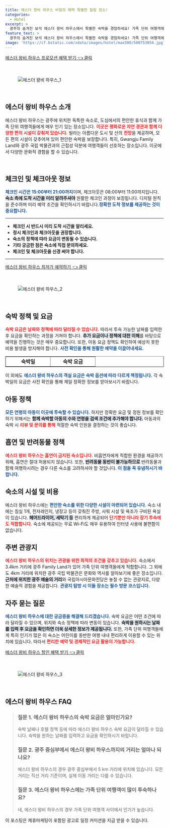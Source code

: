 ```yaml
---
title: 에스더 왕비 하우스 비밀의 매력 특별한 힐링 장소!
categories:
  - Hotel
excerpt: >
  광주의 숨겨진 보석 에스더 왕비 하우스에서 특별한 숙박을 경험하세요! 가족 단위 여행객에게 최적화된 이 빌라는 도시와 산의 환상적인 전망을 자랑합니다. 무료 WiFi 세련된 주방 시설까지 갖춘 편안한 공간 지금 예약하세요!
feature_text: >
  광주의 숨겨진 보석 에스더 왕비 하우스에서 특별한 숙박을 경험하세요! 가족 단위 여행객에게 최적화된 이 빌라는 도시와 산의 환상적인 전망을 자랑합니다. 무료 WiFi 세련된 주방 시설까지 갖춘 편안한 공간 지금 예약하세요!
image: 'https://cf.bstatic.com/xdata/images/hotel/max500/500753054.jpg?k=44edf941e02e8bc5e1537d392d3a6ba0de2d99691a560246964801fee4c70338&o=&hp=1'
---
```


<p><a class="modoo-button" href="https://tinyurl.com/25h2rutl" rel="nofollow noopener">에스더 왕비 하우스 프로모션 혜택 받기 👈 클릭</a></p><br/>
<figure class="image"><img alt="에스더 왕비 하우스_1" src="https://cf.bstatic.com/xdata/images/hotel/max1024x768/500753045.jpg?k=7c669f8a1e8ca58be1129dc956486dda524ec3cd43c3229dbea1e53f799833d7&amp;o=&amp;hp=1"/></figure><br/>

<h2 data-ke-size="size26" id="에스더_왕비_하우스_소개">에스더 왕비 하우스 소개</h2>
<p data-ke-size="size16">에스더 왕비 하우스는 광주에 위치한 독특한 숙소로, 도심에서의 편안한 휴식과 함께 가족 단위 여행객들에게 매우 인기 있는 장소입니다. <b><span style="color: #ee2323;">이곳은 평화로운 자연 경관과 함께 다양한 편의 시설이 갖춰져 있습니다.</span></b> 빌라는 아름다운 도시 및 산의 <b><span style="color: #ee2323;">전망</span></b>을 제공하며, 모든 편의 시설이 갖추어져 있어 편안한 숙박을 보장합니다. 특히, Gwangju Family Land와 광주 국립 박물관과의 근접성 덕분에 여행객들이 선호하는 장소입니다. 이곳에서 다양한 문화적 경험을 할 수 있습니다.</p>
<p data-ke-size="size16"> </p>
<h2 data-ke-size="size26" id="체크인_체크아웃_정보">체크인 및 체크아웃 정보</h2>
<p data-ke-size="size16"><b><span style="color: #1a5490;">체크인 시간은 15:00부터 21:00까지</span></b>이며, 체크아웃은 08:00부터 11:00까지입니다. <b><span style="background-color: #21538527;">숙소 측에 도착 시간을 미리 알려주셔야</span></b> 원활한 체크인 과정이 보장됩니다. 디지털 원칙을 준수하며 미리 예약 조건을 확인하시기 바랍니다.<b><span style="color: #1a5490;">정확한 도착 정보를 제공하는 것이 중요합니다.</span></b></p>
<hr contenteditable="false" data-ke-style="style5" data-ke-type="horizontalRule"/>
<ul data-ke-list-type="disc" style="list-style-type: disc;">
<li><b>체크인 시 반드시 미리 도착 시간을 알리세요.</b></li>
<li><b>정시 체크인과 체크아웃을 권장합니다.</b></li>
<li><b>숙소의 정책에 따라 요금이 변동될 수 있습니다.</b></li>
<li><b>기타 궁금한 점은 숙소에 직접 문의하세요.</b></li>
<li><b>체크인 및 체크아웃을 신경 써야 합니다.</b></li>
</ul>
<hr contenteditable="false" data-ke-style="style5" data-ke-type="horizontalRule"/>
<p><a class="modoo-button" href="https://tinyurl.com/25h3rutl" rel="nofollow noopener">에스더 왕비 하우스 최저가 예약하기 👈 클릭</a></p><br/>
<figure class="image"><img alt="에스더 왕비 하우스_2" src="https://cf.bstatic.com/xdata/images/hotel/max500/500753054.jpg?k=44edf941e02e8bc5e1537d392d3a6ba0de2d99691a560246964801fee4c70338&amp;o=&amp;hp=1"/></figure><br/>
<h2 data-ke-size="size26" id="숙박_정책_및_요금">숙박 정책 및 요금</h2>
<p data-ke-size="size16"><b><span style="color: #ee2323;">숙박 요금은 날짜와 정책에 따라 달라질 수 있습니다.</span></b> 따라서 투숙 가능한 날짜를 입력한 후 요금을 확인하는 과정을 거쳐야 합니다. <b><span style="background-color: #21538527;">추가 요금이나 정책에 대한 이해</span></b>를 바탕으로 예약을 진행하는 것은 매우 중요합니다. 또한, 아동 요금 정책도 확인하여 예상치 못한 비용 발생을 방지해야 합니다. <b><span style="color: #1a5490;">사전 확인을 통해 원활한 예약을 이끌어내세요.</span></b></p>
<table border="1" data-ke-align="alignLeft" data-ke-style="style16" style="border-collapse: collapse; width: 100%; height: 34px;">
<tbody>
<tr style="height: 17px;">
<td style="width: 50%; text-align: center; height: 17px;"><b>숙박일</b></td>
<td style="width: 50%; text-align: center; height: 17px;"><b>숙박 요금</b></td>
</tr>
<tr style="height: 17px;">
<td style="width: 50%; text-align: center; height: 17px;">2023년 11월 1일</td>
<td style="width: 50%; text-align: center; height: 17px;">약 100,000원</td>
</tr>
<tr>
<td style="width: 50%; text-align: center;">2023년 11월 2일</td>
<td style="width: 50%; text-align: center;">약 120,000원</td>
</tr>
<tr>
<td style="width: 50%; text-align: center;">2023년 11월 3일</td>
<td style="width: 50%; text-align: center;">약 150,000원</td>
</tr>
<tr>
<td style="width: 50%; text-align: center;">2023년 11월 4일</td>
<td style="width: 50%; text-align: center;">약 130,000원</td>
</tr>
</tbody>
</table>
<p data-ke-size="size16">이 외에도 <b><span style="color: #1a5490;">에스더 왕비 하우스의 객실 요금은 숙박 옵션에 따라 다르게 책정됩니다.</span></b> 각 숙박일의 요금은 사전 확인을 통해 제일 정확한 정보를 받아보시기 바랍니다.</p>
<h2 data-ke-size="size26" id="아동_정책">아동 정책</h2>
<p data-ke-size="size16"><b><span style="color: #1a5490;">모든 연령의 아동이 이곳에 투숙할 수 있습니다.</span></b> 하지만 정확한 요금 및 정원 정보를 확인하기 위해서는 <b><span style="background-color: #21538527;">함께 숙박할 아동의 수와 연령을 검색 조건에 추가해야 합니다.</span></b> 아동과의 숙박 시 <b><span style="color: #ee2323;">리뷰 및 문의를 통해</span></b> 적절한 숙박 인원을 결정하는 것이 좋습니다.</p>
<h2 data-ke-size="size26" id="흡연_및_반려동물_정책">흡연 및 반려동물 정책</h2>
<p data-ke-size="size16"><b><span style="color: #ee2323;">에스더 왕비 하우스는 흡연이 금지된 숙소입니다.</span></b> 비흡연자에게 적합한 환경을 제공하기 위해, 흡연은 절대 허용되지 않습니다. 또한, <b><span style="background-color: #21538527;">반려동물 동반이 불가능하므로</span></b> 반려동물과 함께 여행하시려는 경우 다른 숙소를 고려하셔야 할 것입니다. <b><span style="color: #1a5490;">이 점을 꼭 유념하시기 바랍니다.</span></b></p>
<h2 data-ke-size="size26" id="숙소_시설_및_비용">숙소의 시설 및 비용</h2>
<p data-ke-size="size16">에스더 왕비 하우스에는 <b><span style="color: #1a5490;">편안한 숙소를 위한 다양한 시설이 마련되어 있습니다.</span></b> 숙소 내에는 침실 1개, 전자레인지, 냉장고 등이 갖춰진 주방, 샤워 시설 및 욕조가 구비된 욕실이 있습니다. <b><span style="background-color: #21538527;">헤어드라이어, 세탁기 등</span></b> 편리하게 제공되어 <b><span style="color: #ee2323;">단기뿐만 아니라 장기 투숙에도 적합합니다.</span></b> 숙소에 제공되는 무료 Wi-Fi도 매우 유용하여 인터넷 사용에 불편함이 없습니다.</p>
<h2 data-ke-size="size26" id="주변_관광지">주변 관광지</h2>
<p data-ke-size="size16"><b><span style="color: #ee2323;">에스더 왕비 하우스의 위치는 관광을 위한 최적의 조건을 갖추고 있습니다.</span></b> 숙소에서 3.4km 거리에 광주 Family Land가 있어 가족 단위 여행객들에게 적합합니다. 그 외에도 4km 거리에 위치한 광주 국립 박물관은 문화와 역사를 알아보기에 좋은 장소입니다. <b><span style="background-color: #21538527;">근처에 위치한 광주 예술의 거리</span></b>와 국립아시아문화전당은 놓칠 수 없는 관광지로, 다양한 예술적 경험을 제공합니다. <b><span style="color: #1a5490;">관광지 탐방 시 이들 장소는 필수 방문 코스입니다.</span></b></p>
<h2 data-ke-size="size26" id="자주_묻는_질문">자주 묻는 질문</h2>
<p data-ke-size="size16"><b><span style="color: #1a5490;">에스더 왕비 하우스에 대한 궁금증을 해결해 드리겠습니다.</span></b> 숙박 요금은 어떤 조건에 따라 달라질 수 있으며, 위치와 숙소 정책에 따라 변동이 있습니다. <b><span style="background-color: #21538527;">숙박을 원하시는 날짜를 입력 후 요금을 확인하면 더욱 상세한 정보가 제공됩니다.</span></b> 또한, 가족 단위 여행객들에게 특히 인기가 많은 이 숙소는 어린이를 동반한 여행 내내 편리하게 이용할 수 있는 위치에 있습니다. 따라서 <b><span style="color: #ee2323;">편리한 예약 및 경제적인 요금 활용이 가능합니다.</span></b></p>

<p><a class="modoo-button" href="https://tinyurl.com/25h3rutl" rel="nofollow noopener">에스더 왕비 하우스 할인 혜택 받기 👈 클릭</a></p><br>

<figure class="image"><img src="https://cf.bstatic.com/xdata/images/hotel/max500/500753056.jpg?k=a83eb5dee6d0db211878e5511bcdef7bf5159ae53fc81afff18b0ca63632a96d&o=&hp=1" alt="에스더 왕비 하우스_3"></figure><br>
<h2 id="에스더 왕비 하우스_FAQ">에스더 왕비 하우스 FAQ</h2>
<div itemscope="" itemtype="https://schema.org/FAQPage"> 
<blockquote> 
<div itemscope="" itemprop="mainEntity" itemtype="https://schema.org/Question"> 
<h3 id="질문_1" itemprop="name">질문 1. 에스더 왕비 하우스의 숙박 요금은 얼마인가요?</h3> 
<div itemscope="" itemprop="acceptedAnswer" itemtype="https://schema.org/Answer"> 
<span itemprop="text"> <p>숙박 날짜나 호텔 정책 등에 따라 에스더 왕비 하우스 숙박 요금이 달라질 수 있습니다. 숙박을 원하는 날짜를 입력하고 요금을 확인하시기 바랍니다.</p> </span> 
</div> 
</div> 

<div itemscope="" itemprop="mainEntity" itemtype="https://schema.org/Question"> 
<h3 id="질문_2" itemprop="name">질문 2. 광주 중심부에서 에스더 왕비 하우스까지의 거리는 얼마나 되나요?</h3> 
<div itemscope="" itemprop="acceptedAnswer" itemtype="https://schema.org/Answer"> 
<span itemprop="text"> <p>에스더 왕비 하우스의 경우 광주 중심부에서 5 km 거리에 위치해 있습니다. 모든 거리는 직선 거리 기준이며, 실제 이동 거리는 다를 수 있습니다.</p> </span> 
</div> 
</div> 

<div itemscope="" itemprop="mainEntity" itemtype="https://schema.org/Question"> 
<h3 id="질문_3" itemprop="name">질문 3. 에스더 왕비 하우스에는 가족 단위 여행객이 많이 투숙하나요?</h3> 
<div itemscope="" itemprop="acceptedAnswer" itemtype="https://schema.org/Answer"> 
<span itemprop="text"> <p>네, 에스더 왕비 하우스의 경우 가족 단위 여행객 사이에서 인기가 높습니다.</p> </span> 
</div> 
</div> 
</blockquote> 
</div><p>이 포스팅은 제휴마케팅이 포함된 광고로 일정 커미션을 지급 받을 수 있습니다.</p>

